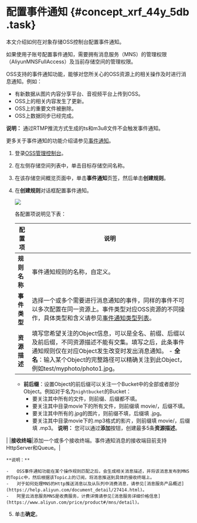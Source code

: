 # 配置事件通知 {#concept_xrf_44y_5db .task}

本文介绍如何在对象存储OSS控制台配置事件通知。

如果使用子账号配置事件通知，需要拥有消息服务（MNS）的管理权限（AliyunMNSFullAccess）及当前存储空间的管理权限。

OSS支持的事件通知功能，能够对您所关心的OSS资源上的相关操作及时进行消息通知。例如：

-   有新数据从图片内容分享平台、音视频平台上传到OSS。
-   OSS上的相关内容发生了更新。
-   OSS上的重要文件被删除。
-   OSS上数据同步已经完成。

**说明：** 通过RTMP推流方式生成的ts和m3u8文件不会触发事件通知。

更多关于事件通知的功能介绍请参见[事件通知](../../../../cn.zh-CN/开发指南/事件通知.md#)。

1.  登录[OSS管理控制台](https://oss.console.aliyun.com/)。
2.  在左侧存储空间列表中，单击目标存储空间名称。
3.  在该存储空间概览页面中，单击**事件通知**页签，然后单击**创建规则**。
4.  在**创建规则**对话框配置事件通知。 

    ![](http://static-aliyun-doc.oss-cn-hangzhou.aliyuncs.com/assets/img/4763/156802609411309_zh-CN.png)

    各配置项说明见下表：

    |配置项|说明|
    |---|--|
    |**规则名称**|事件通知规则的名称，自定义。|
    |**事件类型**|选择一个或多个需要进行消息通知的事件，同样的事件不可以多次配置在同一资源上。事件类型对应OSS资源的不同操作，具体类型和含义请参见[事件通知类型列表](#table_wrp_zvy_5db)。|
    |**资源描述**|填写您希望关注的Object信息，可以是全名、前缀、后缀以及前后缀，不同资源描述不能有交集。填写之后，此条事件通知规则仅在对应Object发生改变时发出消息通知。     -   **全名**：输入某个Object的完整路径可以精确关注到此Object，例如test/myphoto/photo1.jpg。
    -   **前后缀**：设置Object的前后缀可以关注一个Bucket中的全部或者部分Object。例如对于名为`nightbucket`的Bucket：
        -   要关注其中所有的文件，则前缀、后缀都不填。
        -   要关注其中目录movie下的所有文件，则前缀填 movie/，后缀不填。
        -   要关注其中所有的.jpg的图片，则前缀不填，后缀填 .jpg。
        -   要关注其中目录movie下的.mp3格式的影片，则前缀填 movie/，后缀填 .mp3。
 **说明：** 您可以通过**添加**按钮，创建最多5条**资源描述**。

 |
    |**接收终端**|添加一个或多个接收终端。事件通知消息的接收端目前支持HttpServer和Queue。|

    **说明：** 

    -   OSS事件通知功能在某个操作规则匹配之后，会生成相关消息描述，并将该消息发布到MNS的Topic中，然后根据该Topic上的订阅，将消息推送到具体的接收终端上。
    -   对于如何处理MNS的Http推送消息以及从队列中消费消息，请参见[消息服务产品概述](https://help.aliyun.com/document_detail/27414.html)。
    -   阿里云消息服务MNS是收费服务，计费详情请参见[消息服务详细价格信息](https://www.aliyun.com/price/product#/mns/detail)。
5.  单击**确定**。

